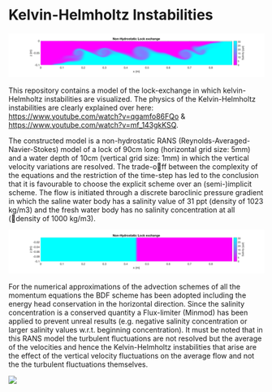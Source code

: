 # Kelvin-Helmholtz Instabilities

<img src="Images/lock002_KH_t9_P.png" width="800">

This repository contains a model of the lock-exchange in which kelvin-Helmholtz instabilities are visualized. The physics of the Kelvin-Helmholtz instabilities are clearly explained over here: https://www.youtube.com/watch?v=qgamfo86FQo & https://www.youtube.com/watch?v=mf_143gkKSQ.

The constructed model is a non-hydrostatic RANS (Reynolds-Averaged-Navier-Stokes) model of a lock of 90cm long (horizontal grid size: 5mm) and a water depth of 10cm (vertical grid size: 1mm) in which the vertical velocity variations are resolved. The trade-off between the complexity of the equations and the restriction of the time-step has led to the conclusion that it is favourable to choose the explicit scheme over an (semi-)implicit scheme. The flow is initiated through a discrete baroclinic pressure gradient in which the saline water body has a salinity value of 31 ppt (density of 1023 kg/m3) and the fresh water body has no salinity concentration at all (density of 1000 kg/m3).

<img src="Images/lock002_KH_t0_P.png" width="800">

For the numerical approximations of the advection schemes of all the momentum equations the BDF scheme has been adopted including the energy head conservation in the horizontal direction. Since the salinity concentration is a conserved quantity a Flux-limiter (Minmod) has been applied to prevent unreal results (e.g. negative salinity concentration or larger salinity values w.r.t. beginning concentration). It must be noted that in this RANS model the turbulent fluctuations are not resolved but the average of the velocities and hence the Kelvin-Helmholtz instabilities that arise are the effect of the vertical velocity fluctuations on the average flow and not the the turbulent fluctuations themselves.

<img src="Images/lock002_KH.gif_P" width="800">
